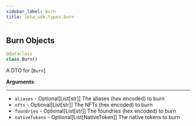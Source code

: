 ```yaml
---
sidebar_label: burn
title: iota_sdk.types.burn
---
```


## Burn Objects

```python
@dataclass
class Burn()
```

A DTO for [`Burn`]

**Arguments**:

---

- `aliases` - Optional[List[str]]
  The aliases (hex encoded) to burn
- `nfts` - Optional[List[str]]
  The NFTs (hex encoded) to burn
- `foundries` - Optional[List[str]]
  The foundries (hex encoded) to burn
- `nativeTokens` - Optional[List[NativeToken]]
  The native tokens to burn
